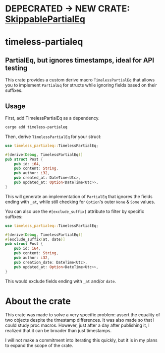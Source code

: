 # DEPECRATED -> NEW CRATE: [SkippablePartialEq](https://github.com/caioluis/skippable-partialeq)

# timeless-partialeq
## PartialEq, but ignores timestamps, ideal for API testing

This crate provides a custom derive macro `TimelessPartialEq` that allows you to implement `PartialEq` for structs while ignoring fields based on their suffixes.

## Usage
First, add TimelessPartialEq as a dependency.

```zsh
cargo add timeless-partialeq
```

Then, derive `TimelessPartialEq` for your struct:

```rust
use timeless_partialeq::TimelessPartialEq;

#[derive(Debug, TimelessPartialEq)]
pub struct Post {
    pub id: i64,
    pub content: String,
    pub author: i32,
    pub created_at: DateTime<Utc>,
    pub updated_at: Option<DateTime<Utc>>,
}
```

This will generate an implementation of `PartialEq` that ignores the fields ending with `_at`, while still checking for `Option`'s outer `None` & `Some` values.

You can also use the `#[exclude_suffix]` attribute to filter by specific suffixes:

```rust
use timeless_partialeq::TimelessPartialEq;

#[derive(Debug, TimelessPartialEq)]
#[exclude_suffix(at, date)]
pub struct Post {
    pub id: i64,
    pub content: String,
    pub author: i32,
    pub creation_date: DateTime<Utc>,
    pub updated_at: Option<DateTime<Utc>>,
}
```

This would exclude fields ending with `_at` and/or `date`.


# About the crate
This crate was made to solve a very specific problem: assert the equality of two objects despite the timestamp differences. It was also made so that I could study proc macros.
However, just after a day after publishing it, I realized that it can be broader than just timestamps.

I will not make a commitment into iterating this quickly, but it is in my plans to expand the scope of the crate.
